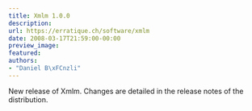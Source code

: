 ```yaml
---
title: Xmlm 1.0.0
description:
url: https://erratique.ch/software/xmlm
date: 2008-03-17T21:59:00-00:00
preview_image:
featured:
authors:
- "Daniel B\xFCnzli"
---
```


<p>New release of Xmlm. Changes are detailed in the release notes of the distribution.</p>
